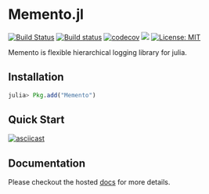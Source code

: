 Memento.jl
=============

[![Build Status](https://travis-ci.org/invenia/Memento.jl.svg?branch=master)](https://travis-ci.org/invenia/Memento.jl)
[![Build status](https://ci.appveyor.com/api/projects/status/1agvguwqkae06qr9/branch/master?svg=true)](https://ci.appveyor.com/project/Rory-Finnegan/memento-jl/branch/master)
[![codecov](https://codecov.io/gh/invenia/Memento.jl/branch/master/graph/badge.svg)](https://codecov.io/gh/invenia/Memento.jl)
[![](https://img.shields.io/badge/docs-latest-blue.svg)](https://invenia.github.io/Memento.jl/latest)
[![License: MIT](https://img.shields.io/badge/License-MIT-yellow.svg)](https://opensource.org/licenses/MIT)


Memento is flexible hierarchical logging library for julia.

## Installation

```julia
julia> Pkg.add("Memento")
```

## Quick Start

[![asciicast](https://asciinema.org/a/152909.png)](https://asciinema.org/a/152909)

## Documentation

Please checkout the hosted [docs](https://invenia.github.io/Memento.jl/latest/) for more details.
